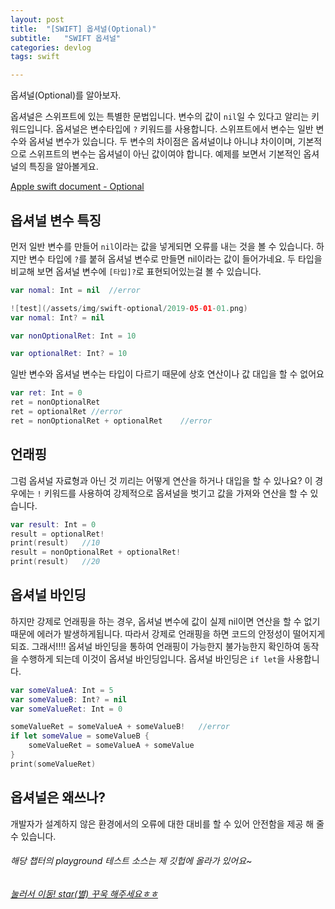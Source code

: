 ```yaml
---
layout: post
title:  "[SWIFT] 옵셔널(Optional)"
subtitle:   "SWIFT 옵셔널"
categories: devlog
tags: swift

---
```


옵셔널(Optional)를 알아보자.

옵셔널은 스위프트에 있는 특별한 문법입니다. 변수의 값이 `nil`일 수 있다고 알리는 키워드입니다.
옵셔널은 변수타입에 `?` 키워드를 사용합니다.
스위프트에서 변수는 일반 변수와 옵셔널 변수가 있습니다.
두 변수의 차이점은 옵셔널이냐 아니냐 차이이며, 기본적으로 스위프트의 변수는 옵셔널이 아닌 값이여야 합니다.
예제를 보면서 기본적인 옵셔널의 특징을 알아볼게요.

[Apple swift document - Optional](https://docs.swift.org/swift-book/LanguageGuide/TheBasics.html)

## 옵셔널 변수 특징

먼저 일반 변수를 만들어 `nil`이라는 값을 넣게되면 오류를 내는 것을 볼 수 있습니다.
하지만 변수 타입에 `?`를 붙혀 옵셔널 변수로 만들면 nil이라는 값이 들어가네요.
두 타입을 비교해 보면 옵셔널 변수에 `[타입]?`로 표현되어있는걸 볼 수 있습니다.
 
```swift
var nomal: Int = nil  //error

![test](/assets/img/swift-optional/2019-05-01-01.png)
var nomal: Int? = nil

var nonOptionalRet: Int = 10

var optionalRet: Int? = 10
```

일반 변수와 옵셔널 변수는 타입이 다르기 때문에 상호 연산이나 값 대입을 할 수 없어요
```swift
var ret: Int = 0
ret = nonOptionalRet
ret = optionalRet //error
ret = nonOptionalRet + optionalRet    //error
```

## 언래핑

그럼 옵셔널 자료형과 아닌 것 끼리는 어떻게 연산을 하거나 대입을 할 수 있나요?
이 경우에는 `!` 키워드를 사용하여 강제적으로 옵셔널을 벗기고 값을 가져와 연산을 할 수 있습니다.
```swift
var result: Int = 0
result = optionalRet!
print(result)   //10
result = nonOptionalRet + optionalRet!
print(result)   //20
```

## 옵셔널 바인딩

하지만 강제로 언래핑을 하는 경우, 옵셔널 변수에 값이 실제 nil이면 연산을 할 수 없기때문에 에러가 발생하게됩니다.
따라서 강제로 언래핑을 하면 코드의 안정성이 떨어지게되죠. 그래서!!!!
옵셔널 바인딩을 통하여 언래핑이 가능한지 불가능한지 확인하여 동작을 수행하게 되는데 이것이 옵셔널 바인딩입니다.
옵셔널 바인딩은 `if let`을 사용합니다.

```swift
var someValueA: Int = 5
var someValueB: Int? = nil
var someValueRet: Int = 0

someValueRet = someValueA + someValueB!   //error
if let someValue = someValueB {
    someValueRet = someValueA + someValue
}
print(someValueRet)
```


## 옵셔널은 왜쓰나?
개발자가 설계하지 않은 환경에서의 오류에 대한 대비를 할 수 있어 안전함을 제공 해 줄 수 있습니다.



###### 해당 챕터의 playground 테스트 소스는 제 깃헙에 올라가 있어요~
###### [눌러서 이동! star(별) 꾸욱 해주세요ㅎㅎ](https://github.com/MinominoDomino/swift-grammar-house)






